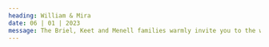 ```yaml
---
heading: William & Mira
date: 06 | 01 | 2023
message: The Briel, Keet and Menell families warmly invite you to the wedding of William and Mira.
---
```

